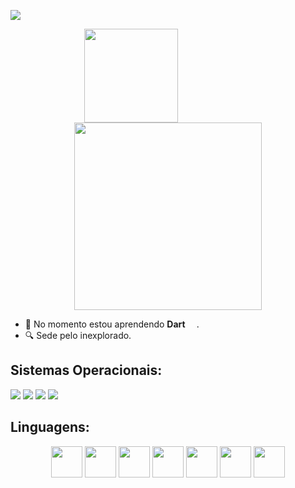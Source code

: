 <!--https://readme-typing-svg.demolab.com/demo/-->
[![](https://readme-typing-svg.demolab.com?font=Special+Elite&size=50&pause=1000&color=0194DD&center=true&vCenter=true&width=900&height=90&lines=%C3%93la+Mundo...;Meu+Nome+%C3%A9+Hildemberg!!;Sou+Dev+Em+Forma%C3%A7%C3%A3o+%F0%9F%A4%93;Tamb%C3%A9m+Sou+Gamer+Nas+horas+vagas)](https://linktr.ee/hilldemberg986)
  
<!--https://github.com/anuraghazra/github-readme-stats-->
<div align = center >
    
[<img align="center" height=150px src="https://github-readme-stats-evsn.vercel.app/api?username=Hildemberg986&show_icons=true&theme=algolia&show=reviews&locale=pt-br&cache_seconds=60&include_all_commits=true&custom_title=Status do GitHub de Hildemberg">](https://allinks.me/hildemberg986)
                             <!-- Trinta caracteres de espaço não quebrado: -->
[<img align="center" height=300px src="https://github-readme-stats-evsn.vercel.app/api/top-langs/?username=Hildemberg986&hide=shell,Batchfile&include_all_commits=true&langs_count=10&theme=algolia&exclude_repo=github-readme-stats&cache_seconds=60&layout=donut-vertical&locale=pt-br"/>](https://allinks.me/hildemberg986)

</div>

*   🔭 No momento estou aprendendo **Dart** [<img src="https://cdn.jsdelivr.net/gh/devicons/devicon/icons/dart/dart-original.svg" height="14" >](https://cdn.jsdelivr.net/gh/devicons/devicon/icons/dart/dart-original.svg).
*   🔍 Sede pelo inexplorado.

##

## Sistemas Operacionais:

[![](https://img.shields.io/badge/Linux_Mint-87CF3E?style=for-the-badge&logo=linux-mint&logoColor=white)](https://linuxmint.com/) 
[![](https://img.shields.io/badge/Ubuntu-E95420?style=for-the-badge&logo=ubuntu&logoColor=white)](https://ubuntu.com/) 
[![](https://img.shields.io/badge/Windows-0078D6?style=for-the-badge&logo=windows&logoColor=white)](https://www.microsoft.com/PT-BR/windows/windows-11?icid=SSM_AS_Windows11) 
[![](https://img.shields.io/badge/Android-3DDC84?style=for-the-badge&logo=android&logoColor=white)](https://developer.android.com/about/versions/13?gclid=Cj0KCQjwiZqhBhCJARIsACHHEH8oDZEp6FquqMzftOyTPyYElD_Z2vTPeyT2f9M_EOyFHwQPyguZ40saAgKDEALw_wcB&gclsrc=aw.ds&hl=pt-br)


## Linguagens:

<div align = center >
    
[<img src="https://cdn.jsdelivr.net/gh/devicons/devicon/icons/javascript/javascript-original.svg" width="50"/>](https://cdn.jsdelivr.net/gh/devicons/devicon/icons/javascript/javascript-original.svg) 
[<img src="https://cdn.jsdelivr.net/gh/devicons/devicon/icons/typescript/typescript-original.svg" width="50" />](https://www.typescriptlang.org/) 
[<img src="https://cdn.jsdelivr.net/gh/devicons/devicon/icons/html5/html5-original-wordmark.svg" width="50"/>](https://cdn.jsdelivr.net/gh/devicons/devicon/icons/html5/html5-original-wordmark.svg)
[<img src="https://cdn.jsdelivr.net/gh/devicons/devicon/icons/css3/css3-original-wordmark.svg" width="50"/>](https://cdn.jsdelivr.net/gh/devicons/devicon/icons/css3/css3-original-wordmark.svg) 
[<img src="https://cdn.jsdelivr.net/gh/devicons/devicon/icons/python/python-original-wordmark.svg" width="50"/>](https://www.python.org/) 
[<img src="https://cdn.jsdelivr.net/gh/devicons/devicon/icons/vuejs/vuejs-original-wordmark.svg" width="50" />](https://vuejs.org/) 
[<img src="https://cdn.jsdelivr.net/gh/devicons/devicon/icons/angularjs/angularjs-original.svg" width="50" />](https://angular.io/)

</div>
